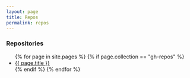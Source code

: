 ```yaml
---
layout: page
title: Repos
permalink: repos
---
```

<h3>Repositories</h3>
<ul>
    {% for page in site.pages %}
      {% if page.collection == "gh-repos" %}
        <li><a href="{{ page.url }}">{{ page.title }}</a></li>
      {% endif %}
    {% endfor %}
</ul>

